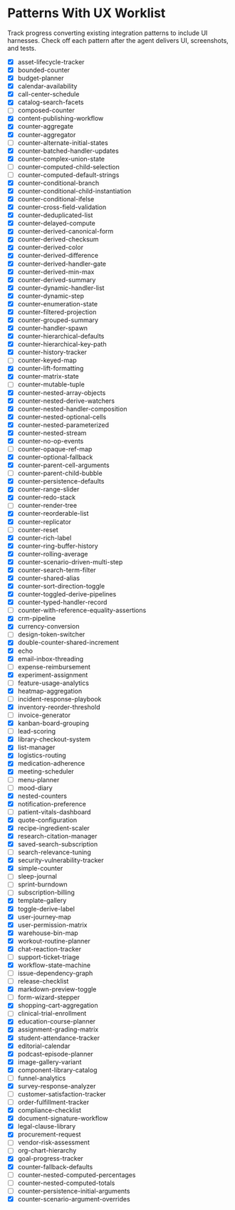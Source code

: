 # Patterns With UX Worklist

Track progress converting existing integration patterns to include UI harnesses.
Check off each pattern after the agent delivers UI, screenshots, and tests.

- [x] asset-lifecycle-tracker
- [x] bounded-counter
- [x] budget-planner
- [x] calendar-availability
- [x] call-center-schedule
- [x] catalog-search-facets
- [ ] composed-counter
- [x] content-publishing-workflow
- [x] counter-aggregate
- [x] counter-aggregator
- [ ] counter-alternate-initial-states
- [x] counter-batched-handler-updates
- [x] counter-complex-union-state
- [ ] counter-computed-child-selection
- [ ] counter-computed-default-strings
- [x] counter-conditional-branch
- [x] counter-conditional-child-instantiation
- [x] counter-conditional-ifelse
- [x] counter-cross-field-validation
- [x] counter-deduplicated-list
- [x] counter-delayed-compute
- [x] counter-derived-canonical-form
- [x] counter-derived-checksum
- [x] counter-derived-color
- [x] counter-derived-difference
- [x] counter-derived-handler-gate
- [x] counter-derived-min-max
- [x] counter-derived-summary
- [x] counter-dynamic-handler-list
- [x] counter-dynamic-step
- [x] counter-enumeration-state
- [x] counter-filtered-projection
- [x] counter-grouped-summary
- [x] counter-handler-spawn
- [x] counter-hierarchical-defaults
- [x] counter-hierarchical-key-path
- [x] counter-history-tracker
- [ ] counter-keyed-map
- [x] counter-lift-formatting
- [x] counter-matrix-state
- [ ] counter-mutable-tuple
- [x] counter-nested-array-objects
- [x] counter-nested-derive-watchers
- [x] counter-nested-handler-composition
- [x] counter-nested-optional-cells
- [x] counter-nested-parameterized
- [x] counter-nested-stream
- [x] counter-no-op-events
- [ ] counter-opaque-ref-map
- [x] counter-optional-fallback
- [x] counter-parent-cell-arguments
- [ ] counter-parent-child-bubble
- [x] counter-persistence-defaults
- [x] counter-range-slider
- [x] counter-redo-stack
- [ ] counter-render-tree
- [x] counter-reorderable-list
- [x] counter-replicator
- [ ] counter-reset
- [x] counter-rich-label
- [x] counter-ring-buffer-history
- [x] counter-rolling-average
- [x] counter-scenario-driven-multi-step
- [x] counter-search-term-filter
- [x] counter-shared-alias
- [x] counter-sort-direction-toggle
- [x] counter-toggled-derive-pipelines
- [x] counter-typed-handler-record
- [ ] counter-with-reference-equality-assertions
- [x] crm-pipeline
- [x] currency-conversion
- [ ] design-token-switcher
- [x] double-counter-shared-increment
- [x] echo
- [x] email-inbox-threading
- [ ] expense-reimbursement
- [x] experiment-assignment
- [ ] feature-usage-analytics
- [x] heatmap-aggregation
- [ ] incident-response-playbook
- [x] inventory-reorder-threshold
- [ ] invoice-generator
- [x] kanban-board-grouping
- [ ] lead-scoring
- [x] library-checkout-system
- [x] list-manager
- [x] logistics-routing
- [x] medication-adherence
- [x] meeting-scheduler
- [ ] menu-planner
- [ ] mood-diary
- [x] nested-counters
- [x] notification-preference
- [ ] patient-vitals-dashboard
- [x] quote-configuration
- [x] recipe-ingredient-scaler
- [x] research-citation-manager
- [x] saved-search-subscription
- [ ] search-relevance-tuning
- [x] security-vulnerability-tracker
- [x] simple-counter
- [ ] sleep-journal
- [ ] sprint-burndown
- [ ] subscription-billing
- [x] template-gallery
- [x] toggle-derive-label
- [x] user-journey-map
- [x] user-permission-matrix
- [x] warehouse-bin-map
- [x] workout-routine-planner
- [x] chat-reaction-tracker
- [ ] support-ticket-triage
- [x] workflow-state-machine
- [ ] issue-dependency-graph
- [ ] release-checklist
- [x] markdown-preview-toggle
- [ ] form-wizard-stepper
- [x] shopping-cart-aggregation
- [ ] clinical-trial-enrollment
- [x] education-course-planner
- [x] assignment-grading-matrix
- [x] student-attendance-tracker
- [x] editorial-calendar
- [x] podcast-episode-planner
- [x] image-gallery-variant
- [x] component-library-catalog
- [ ] funnel-analytics
- [x] survey-response-analyzer
- [ ] customer-satisfaction-tracker
- [ ] order-fulfillment-tracker
- [x] compliance-checklist
- [x] document-signature-workflow
- [x] legal-clause-library
- [x] procurement-request
- [ ] vendor-risk-assessment
- [ ] org-chart-hierarchy
- [x] goal-progress-tracker
- [x] counter-fallback-defaults
- [ ] counter-nested-computed-percentages
- [ ] counter-nested-computed-totals
- [ ] counter-persistence-initial-arguments
- [x] counter-scenario-argument-overrides
